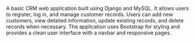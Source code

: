 A basic CRM web application built using Django and MySQL.
It allows users to register, log in, and manage customer records. Users can add new customers, view detailed information, update existing records, and delete records when necessary. 
The application uses Bootstrap for styling and provides a clean user interface with a navbar and responsive pages.
